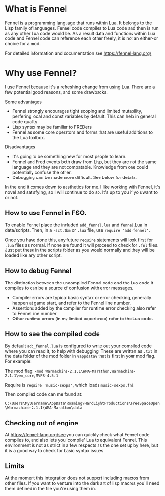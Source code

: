 # What is Fennel
Fennel is a programming language that runs within Lua. It belongs to the Lisp family of languages. Fennel code compiles to Lua code and then is run as any other Lua code would be. As a result data and functions within Lua code and Fennel code can reference each other freely, it is not an either-or choice for a mod.

For detailed information and documentation see https://fennel-lang.org/

#  Why use Fennel?

I use Fennel because it's a refreshing change from using Lua. There are a few potential good reasons, and some drawbacks.

Some advantages
 * Fennel strongly encourages tight scoping and limited mutability, perfering local and const variables by default. This can help in general code quality
 * Lisp syntax may be familiar to FREDers
 * Fennel as some core operators and forms that are useful additions to the Lua toolbox.

Disadvantages
 * It's going to be something new for most people to learn.
 * Fennel and Fred events both draw from Lisp, but they are not the same language and they are not compatable. Knowledge from one could potentially confuse the other.
 * Debugging can be made more difficult. See below for details.

 In the end it comes down to aesthetics for me. I like working with Fennel, it's novel and satisfying, so I will continue to do so. It's up to you if yo uwant to or not. 

## How to use Fennel in FSO.

To enable Fennel place the included `add_fennel.lua` and `fennel`.Lua in data/scripts. Then, in a `-sct.tbm` or `.lua` file, use `require 'add-fennel'`.

Once you have done this, any future `require` statements will look first for `.lua` files as normal. If none are found it will proceed to check for `.fnl` files. Just put these in the scripts folder as you would normally and they will be loaded like any other script.

## How to debug Fennel

The distinction between the uncompiled Fennel code and the Lua code it compiles to can be a source of confusion with error messages.

 * Compiler errors are typical basic syntax or error checking, generally happen at game start, and refer to the Fennel line number.
 * Assertions added by the compiler for runtime error checking also refer to Fennel line number
 * Other runtime errors (in my limited experience) refer to the Lua code.
## How to see the compiled code
By default `add_fennel.lua` is configured to write out your compiled code where you can read it, to help with debugging. These are written as `.txt` in the data folder of the mod folder in `%appdata%` that is first in your mod flag. For example:

The mod flag: 
```-mod Warmachine-2.1.1\WMA-Marathon,Warmachine-2.1.1\wm_core,MVPS-4.5.1```

Require is `require 'music-sexps'`, which loads `music-sexps.fnl`

Then compiled code can me found at:

```C:\Users\MyUsername\AppData\Roaming\HardLightProductions\FreeSpaceOpen\Warmachine-2.1.1\WMA-Marathon\data```

## Checking out of engine
At https://fennel-lang.org/see you can quickly check what Fennel code compiles to, and also lets you 'compile' Lua to equivalent Fennel. This environment is not as strict in a few respects as the one set up by here, but it is a good way to check for basic syntax issues

## Limits
At the moment this integration does not support including macros from other files. If you want to venture into the dark art of lisp macros you'll need them defined in the file you're using them in.